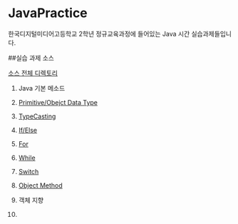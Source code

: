 # JavaPractice

한국디지털미디어고등학교 2학년 정규교육과정에 들어있는 Java 시간 실습과제들입니다.

##실습 과제 소스

[소스 전체 디렉토리](https://github.com/hd132607/JavaPractice/tree/master/JavaPractice/src/org/dimigo)

1. Java 기본 메소드
  1. [Primitive/Obejct Data Type](https://github.com/hd132607/JavaPractice/blob/master/JavaPractice/src/org/dimigo/basic/PrimitiveDataType.java)
  2. [TypeCasting](https://github.com/hd132607/JavaPractice/blob/master/JavaPractice/src/org/dimigo/basic/TypeCasting.java)
  3. [If/Else](https://github.com/hd132607/JavaPractice/blob/master/JavaPractice/src/org/dimigo/basic/IfElse.java)
  4. [For](https://github.com/hd132607/JavaPractice/blob/master/JavaPractice/src/org/dimigo/basic/For.java)
  5. [While](https://github.com/hd132607/JavaPractice/blob/master/JavaPractice/src/org/dimigo/basic/While.java)
  6. [Switch](https://github.com/hd132607/JavaPractice/blob/master/JavaPractice/src/org/dimigo/basic/Switch.java)
  7. [Object Method](https://github.com/hd132607/JavaPractice/blob/master/JavaPractice/src/org/dimigo/basic/Car.java)
  
2. 객체 지향
  1. 
